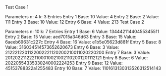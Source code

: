 Test Case 1

Parameters
n: 4
k: 3
Entries
Entry 1
Base: 10
Value: 4
Entry 2
Base: 2
Value: 111
Entry 3
Base: 10
Value: 12
Entry 6
Base: 4
Value: 213
Test Case 2

Parameters
n: 10
k: 7
Entries
Entry 1
Base: 6
Value: 13444211440455345511
Entry 2
Base: 15
Value: aed7015a346d63
Entry 3
Base: 15
Value: 6aeeb69631c227c
Entry 4
Base: 16
Value: e1b5e05623d881f
Entry 5
Base: 8
Value: 316034514573652620673
Entry 6
Base: 3
Value: 2122212201122002221120200210011020220200
Entry 7
Base: 3
Value: 20120221122211000100210021102001201112121
Entry 8
Base: 6
Value: 20220554335330240002224253
Entry 9
Base: 12
Value: 45153788322a1255483
Entry 10
Base: 7
Value: 1101613130313526312514143
